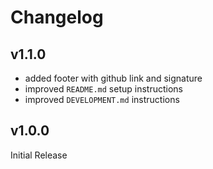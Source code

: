 # Changelog

## v1.1.0

* added footer with github link and signature
* improved `README.md` setup instructions
* improved `DEVELOPMENT.md` instructions

## v1.0.0

Initial Release
